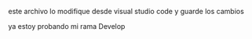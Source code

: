 este archivo lo modifique desde visual studio code y guarde los cambios

ya estoy probando mi rama Develop